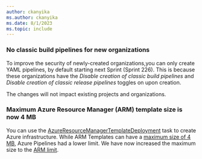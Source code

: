 ```yaml
---
author: ckanyika
ms.author: ckanyika
ms.date: 8/1/2023
ms.topic: include
---
```


### No classic build pipelines for new organizations

To improve the security of newly-created organizations,you can only create YAML pipelines, by default starting next Sprint (Sprint 226). This is because these organizations have the _Disable creation of classic build pipelines_ and _Disable creation of classic release pipelines_ toggles on upon creation. 

The changes will not impact existing projects and organizations.

### Maximum Azure Resource Manager (ARM) template size is now 4 MB

You can use the [AzureResourceManagerTemplateDeployment](/azure/devops/pipelines/tasks/reference/azure-resource-manager-template-deployment-v3?view=azure-pipelines&preserve-view=true) task to create Azure infrastructure. While ARM Templates can have a [maximum size of 4 MB](/azure/azure-resource-manager/templates/best-practices#template-limits&preserve-view=true), Azure Pipelines had a lower limit. We have now increased the maximum size to the [ARM limit](/azure/devops/pipelines/tasks/reference/azure-resource-manager-template-deployment-v3?view=azure-pipelines&preserve-view=true).